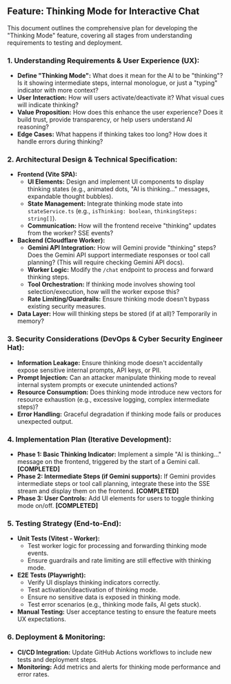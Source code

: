 ## Feature: Thinking Mode for Interactive Chat

This document outlines the comprehensive plan for developing the "Thinking Mode" feature, covering all stages from understanding requirements to testing and deployment.

### 1. Understanding Requirements & User Experience (UX):

*   **Define "Thinking Mode":** What does it mean for the AI to be "thinking"? Is it showing intermediate steps, internal monologue, or just a "typing" indicator with more context?
*   **User Interaction:** How will users activate/deactivate it? What visual cues will indicate thinking?
*   **Value Proposition:** How does this enhance the user experience? Does it build trust, provide transparency, or help users understand AI reasoning?
*   **Edge Cases:** What happens if thinking takes too long? How does it handle errors during thinking?

### 2. Architectural Design & Technical Specification:

*   **Frontend (Vite SPA):**
    *   **UI Elements:** Design and implement UI components to display thinking states (e.g., animated dots, "AI is thinking..." messages, expandable thought bubbles).
    *   **State Management:** Integrate thinking mode state into `stateService.ts` (e.g., `isThinking: boolean`, `thinkingSteps: string[]`).
    *   **Communication:** How will the frontend receive "thinking" updates from the worker? SSE events?
*   **Backend (Cloudflare Worker):**
    *   **Gemini API Integration:** How will Gemini provide "thinking" steps? Does the Gemini API support intermediate responses or tool call planning? (This will require checking Gemini API docs).
    *   **Worker Logic:** Modify the `/chat` endpoint to process and forward thinking steps.
    *   **Tool Orchestration:** If thinking mode involves showing tool selection/execution, how will the worker expose this?
    *   **Rate Limiting/Guardrails:** Ensure thinking mode doesn't bypass existing security measures.
*   **Data Layer:** How will thinking steps be stored (if at all)? Temporarily in memory?

### 3. Security Considerations (DevOps & Cyber Security Engineer Hat):

*   **Information Leakage:** Ensure thinking mode doesn't accidentally expose sensitive internal prompts, API keys, or PII.
*   **Prompt Injection:** Can an attacker manipulate thinking mode to reveal internal system prompts or execute unintended actions?
*   **Resource Consumption:** Does thinking mode introduce new vectors for resource exhaustion (e.g., excessive logging, complex intermediate steps)?
*   **Error Handling:** Graceful degradation if thinking mode fails or produces unexpected output.

### 4. Implementation Plan (Iterative Development):

*   **Phase 1: Basic Thinking Indicator:** Implement a simple "AI is thinking..." message on the frontend, triggered by the start of a Gemini call. **[COMPLETED]**
*   **Phase 2: Intermediate Steps (if Gemini supports):** If Gemini provides intermediate steps or tool call planning, integrate these into the SSE stream and display them on the frontend. **[COMPLETED]**
*   **Phase 3: User Controls:** Add UI elements for users to toggle thinking mode on/off. **[COMPLETED]**

### 5. Testing Strategy (End-to-End):

*   **Unit Tests (Vitest - Worker):**
    *   Test worker logic for processing and forwarding thinking mode events.
    *   Ensure guardrails and rate limiting are still effective with thinking mode.
*   **E2E Tests (Playwright):**
    *   Verify UI displays thinking indicators correctly.
    *   Test activation/deactivation of thinking mode.
    *   Ensure no sensitive data is exposed in thinking mode.
    *   Test error scenarios (e.g., thinking mode fails, AI gets stuck).
*   **Manual Testing:** User acceptance testing to ensure the feature meets UX expectations.

### 6. Deployment & Monitoring:

*   **CI/CD Integration:** Update GitHub Actions workflows to include new tests and deployment steps.
*   **Monitoring:** Add metrics and alerts for thinking mode performance and error rates.